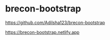 # brecon-bootstrap

https://github.com/Adilsha123/brecon-bootstrap

https://brecon-bootstrap.netlify.app
